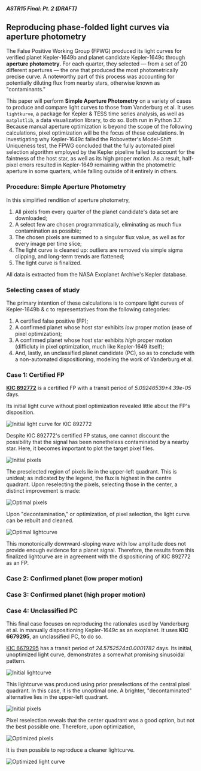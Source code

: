 ##### ASTR15 Final: Pt. 2 (DRAFT)

## Reproducing phase-folded light curves via aperture photometry

The False Positive Working Group (FPWG) produced its light curves for verified planet Kepler-1649b and planet candidate Kepler-1649c through **aperture photometry.** For each quarter, they selected — from a set of 20 different apertures — the one that produced the most photometrically precise curve. A noteworthy part of this process was accounting for potentially diluting flux from nearby stars, otherwise known as "contaminants."

This paper will perform **Simple Aperture Photometry** on a variety of cases to produce and compare light curves to those from Vanderburg et al. It uses `lightkurve`, a package for Kepler & TESS time series analysis, as well as `matplotlib`, a data visualization library, to do so.  Both run in Python 3.7. Because manual aperture optimization is beyond the scope of the following calculations, pixel optimization will be the focus of these calculations. In investigating why Kepler-1649c failed the Robovetter's Model-Shift Uniqueness test, the FPWG concluded that the fully automated pixel selection algorithm employed by the Kepler pipeline failed to account for the faintness of the host star, as well as its high proper motion. As a result, half-pixel errors resulted in Kepler-1649 remaining within the photometric aperture in some quarters, while falling outside of it entirely in others.

### Procedure: Simple Aperture Photometry

In this simplified rendition of aperture photometry,

1. All pixels from every quarter of the planet candidate's data set are downloaded;
2. A select few are chosen programmatically, eliminating as much flux contamination as possible;
3. The chosen pixels are summed to a singular flux value, as well as for every image per time slice;
4. The light curve is cleaned up: outliers are removed via simple sigma clipping, and long-term trends are flattened;
5. The light curve is finalized.

All data is extracted from the NASA Exoplanet Archive's Kepler database.

### Selecting cases of study

The primary intention of these calculations is to compare light curves of Kepler-1649b & c to representatives from the following categories:

1. A certified false positive (FP);
2. A confirmed planet whose host star exhibits *low* proper motion (ease of pixel optimization);
3. A confirmed planet whose host star exhibits *high* proper motion (difficluty in pixel optimization, much like Kepler-1649 itself);
4. And, lastly, an unclassified planet candidate (PC), so as to conclude with a non-automated dispositioning, modeling the work of Vanderburg et al.

### Case 1: Certified FP

[**KIC 892772**](https://exoplanetarchive.ipac.caltech.edu/cgi-bin/DisplayOverview/nph-DisplayOverview?objname=KOI-1009&type=KEPLER_HOST) is a certified FP with a transit period of *5.09246539±4.39e-05* days.

Its initial light curve without pixel optimization revealed little about the FP's disposition.

![Initial light curve for KIC 892772](https://raw.githubusercontent.com/michellecchen/lightcurves/master/892772/892772-1.png)

Despite KIC 892772's certified FP status, one cannot discount the possibility that the signal has been nonetheless contaminated by a nearby star. Here, it becomes important to plot the target pixel files.

![Initial pixels](https://raw.githubusercontent.com/michellecchen/lightcurves/master/892772/892772-2.png)

The preselected region of pixels lie in the upper-left quadrant. This is unideal; as indicated by the legend, the flux is highest in the centre quadrant. Upon reselecting the pixels, selecting those in the center, a distinct improvement is made:

![Optimal pixels](https://raw.githubusercontent.com/michellecchen/lightcurves/master/892772/892772-3.png)

Upon "decontamination," or optimization, of pixel selection, the light curve can be rebuilt and cleaned.

![Optimal lightcurve](https://raw.githubusercontent.com/michellecchen/lightcurves/master/892772/892772-4.png)

This monotonically downward-sloping wave with low amplitude does not provide enough evidence for a planet signal. Therefore, the results from this finalized lightcurve are in agreement with the dispositioning of KIC 892772 as an FP.

### Case 2: Confirmed planet (low proper motion)



### Case 3: Confirmed planet (high proper motion)



### Case 4: Unclassified PC

This final case focuses on reproducing the rationales used by Vanderburg et al. in manually dispositioning Kepler-1649c as an exoplanet. It uses **KIC 6679295**, an unclassified PC, to do so.

[KIC 6679295](https://exoplanetarchive.ipac.caltech.edu/cgi-bin/DisplayOverview/nph-DisplayOverview?objname=KOI-2862.01&type=KEPLER_CANDIDATE) has a transit period of *24.5752524±0.0001782* days. Its initial, unoptimized light curve, demonstrates a somewhat promising sinusoidal pattern.

![Initial lightcurve](https://raw.githubusercontent.com/michellecchen/lightcurves/master/6679295/6679295-2.png)

This lightcurve was produced using prior preselections of the central pixel quadrant. In this case, it is the unoptimal one. A brighter, "decontaminated" alternative lies in the upper-left quadrant.

![Initial pixels](https://raw.githubusercontent.com/michellecchen/lightcurves/master/6679295/6679295-1.png)

Pixel reselection reveals that the center quadrant was a good option, but not the best possible one. Therefore, upon optimization,

![Optimized pixels](https://raw.githubusercontent.com/michellecchen/lightcurves/master/6679295/6679295-3.png)

It is then possible to reproduce a cleaner lightcurve.

![Optimized light curve](https://raw.githubusercontent.com/michellecchen/lightcurves/master/6679295/6679295-4.png)